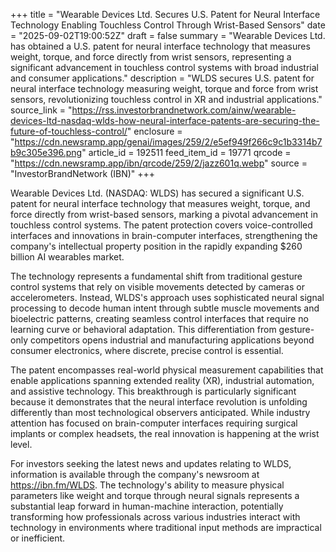 +++
title = "Wearable Devices Ltd. Secures U.S. Patent for Neural Interface Technology Enabling Touchless Control Through Wrist-Based Sensors"
date = "2025-09-02T19:00:52Z"
draft = false
summary = "Wearable Devices Ltd. has obtained a U.S. patent for neural interface technology that measures weight, torque, and force directly from wrist sensors, representing a significant advancement in touchless control systems with broad industrial and consumer applications."
description = "WLDS secures U.S. patent for neural interface technology measuring weight, torque and force from wrist sensors, revolutionizing touchless control in XR and industrial applications."
source_link = "https://rss.investorbrandnetwork.com/ainw/wearable-devices-ltd-nasdaq-wlds-how-neural-interface-patents-are-securing-the-future-of-touchless-control/"
enclosure = "https://cdn.newsramp.app/genai/images/259/2/e5ef949f266c9c1b3314b7b9c305e396.png"
article_id = 192511
feed_item_id = 19771
qrcode = "https://cdn.newsramp.app/ibn/qrcode/259/2/jazz601q.webp"
source = "InvestorBrandNetwork (IBN)"
+++

<p>Wearable Devices Ltd. (NASDAQ: WLDS) has secured a significant U.S. patent for neural interface technology that measures weight, torque, and force directly from wrist-based sensors, marking a pivotal advancement in touchless control systems. The patent protection covers voice-controlled interfaces and innovations in brain-computer interfaces, strengthening the company's intellectual property position in the rapidly expanding $260 billion AI wearables market.</p><p>The technology represents a fundamental shift from traditional gesture control systems that rely on visible movements detected by cameras or accelerometers. Instead, WLDS's approach uses sophisticated neural signal processing to decode human intent through subtle muscle movements and bioelectric patterns, creating seamless control interfaces that require no learning curve or behavioral adaptation. This differentiation from gesture-only competitors opens industrial and manufacturing applications beyond consumer electronics, where discrete, precise control is essential.</p><p>The patent encompasses real-world physical measurement capabilities that enable applications spanning extended reality (XR), industrial automation, and assistive technology. This breakthrough is particularly significant because it demonstrates that the neural interface revolution is unfolding differently than most technological observers anticipated. While industry attention has focused on brain-computer interfaces requiring surgical implants or complex headsets, the real innovation is happening at the wrist level.</p><p>For investors seeking the latest news and updates relating to WLDS, information is available through the company's newsroom at <a href="https://ibn.fm/WLDS" rel="nofollow" target="_blank">https://ibn.fm/WLDS</a>. The technology's ability to measure physical parameters like weight and torque through neural signals represents a substantial leap forward in human-machine interaction, potentially transforming how professionals across various industries interact with technology in environments where traditional input methods are impractical or inefficient.</p>